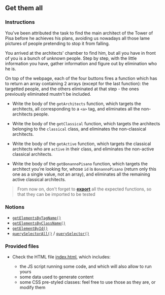 ## Get them all

### Instructions

You've been attributed the task to find the main architect of the Tower of Pisa before he achieves his plans, avoiding us nowadays all those lame pictures of people pretending to stop it from falling.

You arrived at the architects' chamber to find him, but all you have in front of you is a bunch of unknown people.
Step by step, with the little information you have, gather information and figure out by elimination who he is.

On top of the webpage, each of the four buttons fires a function which has to return an array containing 2 arrays (except for the last function): the targetted people, and the others eliminated at that step - the ones previously eliminated mustn't be included.

- Write the body of the `getArchitects` function, which targets the architects, all corresponding to a `<a>` tag, and eliminates all the non-architects people.

- Write the body of the `getClassical` function, which targets the architects belonging to the `classical` class, and eliminates the non-classical architects.

- Write the body of the `getActive` function, which targets the classical architects who are `active` in their class, and eliminates the non-active classical architects.

- Write the body of the `getBonannoPisano` function, which targets the architect you're looking for, whose `id` is `BonannoPisano` (return only this one as a single value, not an array), and eliminates all the remaining active classical architects.

> From now on, don't forget to [**export**](https://developer.mozilla.org/en-US/docs/Web/JavaScript/Reference/Statements/export) all the expected functions, so that they can be imported to be tested

### Notions

- [`getElementsByTagName()`](https://developer.mozilla.org/en-US/docs/Web/API/Document/getElementsByTagName)
- [`getElementsByClassName()`](https://developer.mozilla.org/en-US/docs/Web/API/Document/getElementsByClassName)
- [`getElementById()`](https://developer.mozilla.org/en-US/docs/Web/API/Document/getElementById)
- [`querySelectorAll()`](https://developer.mozilla.org/en-US/docs/Web/API/Document/querySelectorAll) / [`querySelector()`](https://developer.mozilla.org/en-US/docs/Web/API/Document/querySelector)

### Provided files

- Check the HTML file [index.html](/public/subjects/get-them-all/index.html), which includes:

  - the JS script running some code, and which will also allow to run yours
  - some data used to generate content
  - some CSS pre-styled classes: feel free to use those as they are, or modify them
